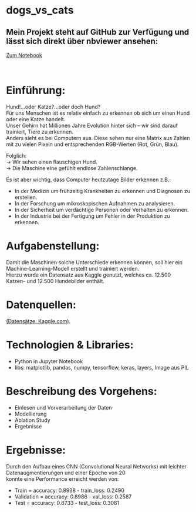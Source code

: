 # dogs_vs_cats
## Mein Projekt steht auf GitHub zur Verfügung und lässt sich direkt über nbviewer ansehen: 
[Zum Notebook]()

&nbsp;
# Einführung:
Hund!...oder Katze?...oder doch Hund?\
Für uns Menschen ist es relativ einfach zu erkennen ob sich um einen Hund oder eine Katze handelt.\
Unser Gehirn hat Millionen Jahre Evolution hinter sich – wir sind darauf trainiert, Tiere zu erkennen.\
Anders sieht es bei Computern aus. Diese sehen nur eine Matrix aus Zahlen mit zu vielen Pixeln und entsprechenden RGB-Werten (Rot, Grün, Blau).

Folglich:\
-> Wir sehen einen flauschigen Hund.\
-> Die Maschine eine gefühlt endlose Zahlenschlange.

Es ist aber wichtig, dass Computer heutzutage Bilder erkennen z.B.:

* In der Medizin um frühzeitig Krankheiten zu erkennen und Diagnosen zu erstellen.
* In der Forschung um mikroskopischen Aufnahmen zu analysieren.
* In der Sicherheit um verdächtige Personen oder Verhalten zu erkennen.
* In der Industrie bei der Fertigung um Fehler in der Produktion zu erkennen.

# Aufgabenstellung:
Damit die Maschinen solche Unterschiede erkennen können, soll hier ein Machine-Learning-Modell erstellt und trainiert werden.\
Hierzu wurde ein Datensatz aus Kaggle genutzt, welches ca. 12.500 Katzen- und 12.500 Hundebilder enthält.

# Datenquellen:
[(Datensätze: Kaggle.com)](https://www.kaggle.com/datasets/karakaggle/kaggle-cat-vs-dog-dataset?select=kagglecatsanddogs_3367a).

# Technologien & Libraries:
* Python in Jupyter Notebook
* libs: matplotlib, pandas, numpy, tensorflow, keras, layers, Image aus PIL

# Beschreibung des Vorgehens:
* Einlesen und Vorverarbeitung der Daten
* Modellierung
* Ablation Study
* Ergebnisse

# Ergebnisse:
Durch den Aufbau eines CNN (Convolutional Neural Networks) mit leichter Datenaugmentierungen und einer Epoche von 20\
konnte eine Performance erreicht werden von:
* Train = accuracy: 0.8938 - train_loss: 0.2490
* Validation = accuracy: 0.8986 - val_loss: 0.2587
* Test = accuracy: 0.8733 - test_loss: 0.3081
